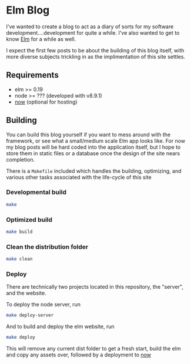 # Elm Blog
I've wanted to create a blog to act as a diary of sorts for my software development....development
for quite a while.  I've also wanted to get to know [Elm](http://elm-lang.org) for a while as well.

I expect the first few posts to be about the building of this blog itself, with more diverse subjects
trickling in as the implimentation of this site settles.

## Requirements

* elm >= 0.19
* node >= ??? (developed with v8.9.1)
* [now](https://zeit.co/now) (optional for hosting)

## Building
You can build this blog yourself if you want to mess around with the framework, or see what a
small/medium scale Elm app looks like.  For now my blog posts will be hard coded into the application
itself, but I hope to store them in static files or a database once the design of the site nears
completion.

There is a `Makefile` included which handles the building, optimizing, and various other tasks
associated with the life-cycle of this site

### Developmental build

```bash
make
```

### Optimized build

```bash
make build
```

### Clean the distribution folder

```bash
make clean
```

### Deploy

There are technically two projects located in this repository, the "server", and the website.

To deploy the node server, run

```bash
make deploy-server
```

And to build and deploy the elm website, run

```bash
make deploy
```

This will remove any current dist folder to get a fresh start, build the elm and copy any assets over,
followed by a deployment to [now](https://zeit.co/now)

